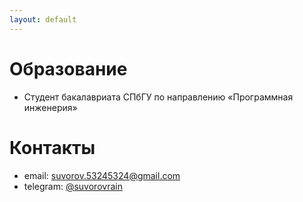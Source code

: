 ```yaml
---
layout: default
---
```

# Образование
- Студент бакалавриата СПбГУ по направлению «Программная инженерия»
# Контакты
- email: suvorov.53245324@gmail.com
- telegram: [@suvorovrain](https://t.me/suvorovrain/)
